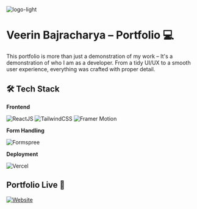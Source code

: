![logo-light](https://github.com/user-attachments/assets/970254f9-adfc-4d1c-a299-ea4a2f2b4898)
# Veerin Bajracharya – Portfolio 💻
This portfolio is more than just a demonstration of my work – It's a demonstration of who I am as a developer. From a tidy UI/UX to a smooth user experience, everything was crafted with proper detail.

## 🛠️ Tech Stack

**Frontend**   

![ReactJS](https://img.shields.io/badge/ReactJS-61DAFB?style=for-the-badge&logo=react&logoColor=white) 
![TailwindCSS](https://img.shields.io/badge/TailwindCSS-38B2AC?style=for-the-badge&logo=tailwindcss&logoColor=white)
![Framer Motion](https://img.shields.io/badge/Framer_Motion-EF6CFF?style=for-the-badge&logo=framer&logoColor=white)

**Form Handling**  

![Formspree](https://img.shields.io/badge/Formspree-FF4F64?style=for-the-badge&logo=formspree&logoColor=white)

**Deployment**   

![Vercel](https://img.shields.io/badge/Vercel-000000?style=for-the-badge&logo=vercel&logoColor=white)


## Portfolio Live 🚀
[![Website](https://img.shields.io/badge/Website-Live-brightgreen?style=for-the-badge&logo=githubpages&logoColor=white)](https://my-portfolio-pi-two-17.vercel.app/)